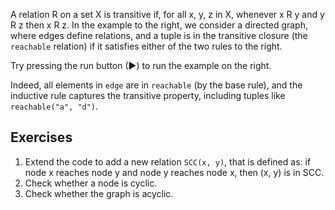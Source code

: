 A relation R on a set X is transitive if, for all x, y, z in X, whenever x R y and y R z then x R z. In the example to the right, we consider a directed graph, where edges define relations, and a tuple is in the transitive closure (the `reachable` relation) if it satisfies either of the two rules to the right.

Try pressing the run button (▶) to run the example on the right.

Indeed, all elements in `edge` are in `reachable` (by the base rule), and the inductive rule captures the transitive property, including tuples like `reachable("a", "d")`.

## Exercises
1. Extend the code to add a new relation `SCC(x, y)`, that is defined as: if node x reaches node y and node y reaches node x, then (x, y) is in SCC.
2. Check whether a node is cyclic.
3. Check whether the graph is acyclic.
